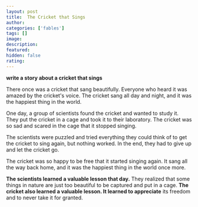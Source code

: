 ```yaml
---
layout: post
title:  The Cricket that Sings
author: 
categories: ['fables']
tags: []
image:
description: 
featured:
hidden: false
rating: 
---
```


**write a story about a cricket that sings**

There once was a cricket that sang beautifully. Everyone who heard it was amazed by the cricket's voice. The cricket sang all day and night, and it was the happiest thing in the world.

One day, a group of scientists found the cricket and wanted to study it. They put the cricket in a cage and took it to their laboratory. The cricket was so sad and scared in the cage that it stopped singing.

The scientists were puzzled and tried everything they could think of to get the cricket to sing again, but nothing worked. In the end, they had to give up and let the cricket go.

The cricket was so happy to be free that it started singing again. It sang all the way back home, and it was the happiest thing in the world once more.

**The scientists learned a valuable lesson that day.** They realized that some things in nature are just too beautiful to be captured and put in a cage. **The cricket also learned a valuable lesson. It learned to appreciate** its freedom and to never take it for granted.